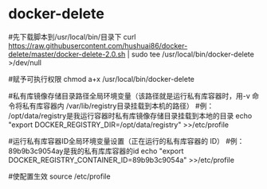 # docker-delete

#先下载脚本到/usr/local/bin/目录下
curl https://raw.githubusercontent.com/hushuai86/docker-delete/master/docker-delete-2.0.sh | sudo tee /usr/local/bin/docker-delete >/dev/null

#赋予可执行权限
chmod a+x /usr/local/bin/docker-delete

#私有库镜像存储目录路径全局环境变量（该路径就是运行私有库容器时，用-v 命令将私有库容器内 /var/lib/registry目录挂载到本机的路径）
#例： /opt/data/registry是我运行容器时私有库镜像存储目录挂载到本地的目录
echo "export DOCKER_REGISTRY_DIR=/opt/data/registry" >>/etc/profile

#运行私有库容器ID全局环境变量设置（正在运行的私有库容器的 ID）
#例： 89b9b3c9054ay是我的私有库库容器的id
echo "export DOCKER_REGISTRY_CONTAINER_ID=89b9b3c9054a" >>/etc/profile

#使配置生效
source /etc/profile
